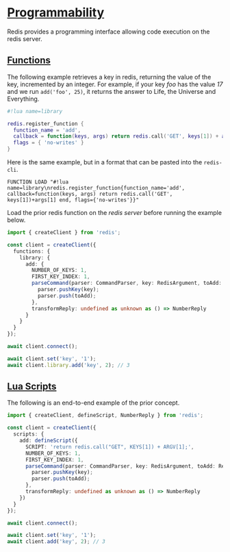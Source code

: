 # [Programmability](https://redis.io/docs/manual/programmability/)

Redis provides a programming interface allowing code execution on the redis server.

## [Functions](https://redis.io/docs/manual/programmability/functions-intro/)

The following example retrieves a key in redis, returning the value of the key, incremented by an integer. For example, if your key _foo_ has the value _17_ and we run `add('foo', 25)`, it returns the answer to Life, the Universe and Everything.

```lua
#!lua name=library

redis.register_function {
  function_name = 'add',
  callback = function(keys, args) return redis.call('GET', keys[1]) + args[1] end,
  flags = { 'no-writes' }
}
```

Here is the same example, but in a format that can be pasted into the `redis-cli`.

```
FUNCTION LOAD "#!lua name=library\nredis.register_function{function_name='add', callback=function(keys, args) return redis.call('GET', keys[1])+args[1] end, flags={'no-writes'}}"
```

Load the prior redis function on the _redis server_ before running the example below.

```typescript
import { createClient } from 'redis';

const client = createClient({
  functions: {
    library: {
      add: {
        NUMBER_OF_KEYS: 1,
        FIRST_KEY_INDEX: 1,
        parseCommand(parser: CommandParser, key: RedisArgument, toAdd: RedisArgument) {
          parser.pushKey(key);
          parser.push(toAdd);
        },
        transformReply: undefined as unknown as () => NumberReply
      }
    }
  }
});

await client.connect();

await client.set('key', '1');
await client.library.add('key', 2); // 3
```

## [Lua Scripts](https://redis.io/docs/manual/programmability/eval-intro/)

The following is an end-to-end example of the prior concept.

```typescript
import { createClient, defineScript, NumberReply } from 'redis';

const client = createClient({
  scripts: {
    add: defineScript({
      SCRIPT: 'return redis.call("GET", KEYS[1]) + ARGV[1];',
      NUMBER_OF_KEYS: 1,
      FIRST_KEY_INDEX: 1,
      parseCommand(parser: CommandParser, key: RedisArgument, toAdd: RedisArgument) {
        parser.pushKey(key);
        parser.push(toAdd);
      },
      transformReply: undefined as unknown as () => NumberReply
    })
  }
});

await client.connect();

await client.set('key', '1');
await client.add('key', 2); // 3
```

